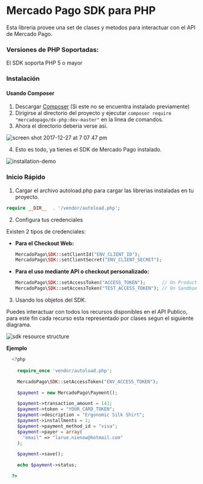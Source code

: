 # Mercado Pago SDK para PHP

Esta libreria provee una set de clases y metodos para interactuar con el API de Mercado Pago.

### Versiones de PHP Soportadas:

El SDK soporta PHP 5 o mayor

### Instalación 

#### Usando Composer

1. Descargar [Composer](https://getcomposer.org/download/) (Si este no se encuentra instalado previamente)
2. Dirigirse al directorio del proyecto y ejecutar `composer require "mercadopago/dx-php:dev-master"` en la linea de comandos.
3. Ahora el directorio deberia verse asi.

![screen shot 2017-12-27 at 7 07 47 pm](https://user-images.githubusercontent.com/864790/34394635-44f7745a-eb39-11e7-981d-77cf759cf05f.png)

4. Esto es todo, ya tienes el SDK de Mercado Pago instalado.

![installation-demo](images/sdk-php-installation-demo.svg)

### Inicio Rápido

1. Cargar el archivo autoload.php para cargar las librerias instaladas en tu proyecto.

  ```php
  require __DIR__  . '/vendor/autoload.php';
  ```

2. Configura tus credenciales
  
  Existen 2 tipos de credenciales:

  * **Para el Checkout Web:**
    ```php
    MercadoPago\SDK::setClientId("ENV_CLIENT_ID");
    MercadoPago\SDK::setClientSecret("ENV_CLIENT_SECRET");
    ```

  * **Para el uso mediante API o checkout personalizado:**
    ```php
    MercadoPago\SDK::setAccessToken("ACCESS_TOKEN");      // On Production
    MercadoPago\SDK::setAccessToken("TEST_ACCESS_TOKEN"); // On Sandbox
    ```

3. Usando los objetos del SDK.

  Puedes interactuar con todos los recursos disponibles en el API Publico, para este fin cada recurso esta representado por clases segun el siguiente diagrama.
  
  ![sdk resource structure](https://user-images.githubusercontent.com/864790/34393059-9acad058-eb2e-11e7-9987-494eaf19d109.png)
  
  **Ejemplo**
  
```php
  <?php
  
    require_once 'vendor/autoload.php';

    MercadoPago\SDK::setAccessToken("ENV_ACCESS_TOKEN");

    $payment = new MercadoPago\Payment();

    $payment->transaction_amount = 141;
    $payment->token = "YOUR_CARD_TOKEN";
    $payment->description = "Ergonomic Silk Shirt";
    $payment->installments = 1;
    $payment->payment_method_id = "visa";
    $payment->payer = array(
      "email" => "larue.nienow@hotmail.com"
    );

    $payment->save();

    echo $payment->status;

  ?>
```


